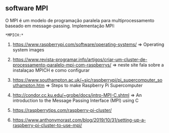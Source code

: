## software MPI
O MPI é um modelo de programação paralela para multiprocessamento baseado em message-passing.
Implementação MPI:
	
	*MPICH:*

1. https://www.raspberrypi.com/software/operating-systems/ => Operating system images

2. https://www.revista-programar.info/artigos/criar-um-cluster-de-processamento-paralelo-mpi-com-raspberrys/ => neste site fala sobre a instalaçao MPICH e como configurar

3. https://www.southampton.ac.uk/~sjc/raspberrypi/pi_supercomputer_southampton.htm => Steps to make Raspberry Pi Supercomputer

4. http://condor.cc.ku.edu/~grobe/docs/intro-MPI-C.shtml => An introduction to the
Message Passing Interface (MPI) using C 

5. https://raspberrytips.com/raspberry-pi-cluster/

6. https://www.anthonymorast.com/blog/2019/10/31/setting-up-a-raspberry-pi-cluster-to-use-mpi/
